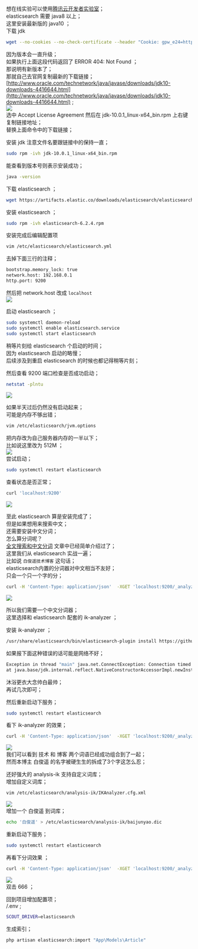 想在线实验可以使用[腾讯云开发者实验室](https://cloud.tencent.com/developer/labs/lab/10433)；  
elasticsearch 需要 java8 以上；  
这里安装最新版的 java10 ；  
下载 jdk  
```bash   
wget --no-cookies --no-check-certificate --header "Cookie: gpw_e24=http:%2F%2Fwww.oracle.com%2F; oraclelicense=accept-securebackup-cookie" "http://download.oracle.com/otn-pub/java/jdk/10.0.1+10/fb4372174a714e6b8c52526dc134031e/jdk-10.0.1_linux-x64_bin.rpm"  
```  
因为版本会一直升级；  
如果执行上面这段代码返回了 ERROR 404: Not Found ；  
那说明有新版本了；  
那就自己去官网复制最新的下载链接；  
[http://www.oracle.com/technetwork/java/javase/downloads/jdk10-downloads-4416644.html](http://www.oracle.com/technetwork/java/javase/downloads/jdk10-downloads-4416644.html) ;  
![](/uploads/article/20180603/5b13f876ad730.jpg)  
选中 Accept License Agreement 然后在 jdk-10.0.1_linux-x64_bin.rpm 上右键复制链接地址；  
替换上面命令中的下载链接；  

安装 jdk 注意文件名要跟链接中的保持一直；  
```bash  
sudo rpm -ivh jdk-10.0.1_linux-x64_bin.rpm  
```  
能查看到版本号则表示安装成功；  
```bash  
java -version  
```  

下载 elasticsearch ；  
```bash  
wget https://artifacts.elastic.co/downloads/elasticsearch/elasticsearch-6.2.4.rpm  
```  

安装 elasticsearch ；  
```bash  
sudo rpm -ivh elasticsearch-6.2.4.rpm  
```  

安装完成后编辑配置项  
```bash  
vim /etc/elasticsearch/elasticsearch.yml  
```  
去掉下面三行的注释；  
```bash  
bootstrap.memory_lock: true  
network.host: 192.168.0.1  
http.port: 9200  
```  
然后把 network.host 改成 `localhost`  
![](/uploads/article/20180603/5b13f885156ea.jpg)  

启动 elasticsearch ；  
```bash  
sudo systemctl daemon-reload  
sudo systemctl enable elasticsearch.service  
sudo systemctl start elasticsearch  
```  

稍等片刻给 elasticsearch 个启动的时间；  
因为 elasticsearch 启动的略慢；  
后续涉及到重启 elasticsearch 的时候也都记得稍等片刻；  

然后查看 9200 端口检查是否成功启动；  
```bash  
netstat -plntu  
```  
![](/uploads/article/20180603/5b13f88f7ea53.jpg)  

如果半天过后仍然没有启动起来；  
可能是内存不够出错；  
```bash  
vim /etc/elasticsearch/jvm.options  
```  
把内存改为自己服务器内存的一半以下；  
比如说这里改为 512M ；  
![](/uploads/article/20180606/5b17771055b51.jpg)  
尝试启动；  
```bash  
sudo systemctl restart elasticsearch  
```  

查看状态是否正常；  
```bash  
curl 'localhost:9200'  
```  
![](/uploads/article/20180603/5b13f89b8e846.jpg)  

至此 elasticsearch 算是安装完成了；  
但是如果想用来搜索中文；  
还需要安装中文分词；  
怎么算分词呢？  
[全文搜索和中文分词](https://baijunyao.com/article/153) 文章中已经简单介绍过了；  
这里我们从 elasticsearch 实战一遍；  
比如说 `白俊遥技术博客` 这句话；  
elasticsearch内置的分词器对中文相当不友好；  
只会一个只一个字的分；  
```bash  
curl -H 'Content-Type: application/json'  -XGET 'localhost:9200/_analyze?pretty' -d '{"text":"白俊遥技术博客"}'  
```  
![](/uploads/article/20180603/5b13f8b4333cf.jpg)  

所以我们需要一个中文分词器；  
这里选择和 elasticsearch 配套的 ik-analyzer ；  

安装 ik-analyzer ；  
```bash  
/usr/share/elasticsearch/bin/elasticsearch-plugin install https://github.com/medcl/elasticsearch-analysis-ik/releases/download/v6.2.4/elasticsearch-analysis-ik-6.2.4.zip  
```  
如果报下面这种错误的话可能是网络不好；  
```bash  
Exception in thread "main" java.net.ConnectException: Connection timed out (Connection timed out)  
at java.base/jdk.internal.reflect.NativeConstructorAccessorImpl.newInstance0(Native Method)  
```  
沐浴更衣大念帅白最帅；  
再试几次即可；  

然后重新启动下服务；  
```bash  
sudo systemctl restart elasticsearch  
```  

看下 ik-analyzer 的效果；  
```bash  
curl -H 'Content-Type: application/json'  -XGET 'localhost:9200/_analyze?pretty' -d '{"analyzer":"ik_max_word","text":"白俊遥技术博客"}'  
```  
![](/uploads/article/20180603/5b13f8d104254.jpg)  
我们可以看到 技术 和 博客 两个词语已经成功组合到了一起；  
然而本博主 白俊遥 的名字被硬生生的拆成了3个字这怎么忍；  

还好强大的 analysis-ik 支持自定义词库；  
增加自定义词库；  
```bash  
vim /etc/elasticsearch/analysis-ik/IKAnalyzer.cfg.xml  
```  
![](/uploads/article/20180603/5b13f8e5b6947.jpg)  
增加一个 白俊遥 到词库；  
```bash  
echo '白俊遥' > /etc/elasticsearch/analysis-ik/baijunyao.dic  
```  

重新启动下服务；  
```bash  
sudo systemctl restart elasticsearch  
```  
再看下分词效果 ；  
```bash  
curl -H 'Content-Type: application/json'  -XGET 'localhost:9200/_analyze?pretty' -d '{"analyzer":"ik_max_word","text":"白俊遥技术博客"}'  
```  
![](/uploads/article/20180603/5b13f8fe670c5.jpg)  
双击 666 ；  

回到项目增加配置项；  
/.env ;
```bash
SCOUT_DRIVER=elasticsearch
```
生成索引；  
```bash
php artisan elasticsearch:import "App\Models\Article"
```

